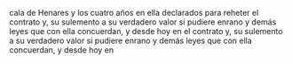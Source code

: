 cala de Henares y los cuatro años en ella declarados para reheter
el contrato y, su sulemento a su verdadero valor si pudiere
enrano y demás leyes que con ella concuerdan, y desde hoy en
el contrato y, su sulemento a su verdadero valor si pudiere
enrano y demás leyes que con ella concuerdan, y desde hoy en